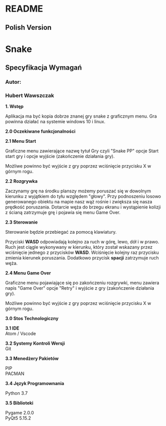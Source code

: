 # README #

## **Polish Version**

# **Snake**

## **Specyfikacja Wymagań**

### **Autor:**

### Hubert Wawszczak

**1. Wstęp**

Aplikacja ma być kopia dobrze znanej gry snake z graficznym menu. Gra powinna działać na systemie windows 10 i linux.

**2.0 Oczekiwane funkcjonalności**

**2.1 Menu Start**

Graficzne menu zawierające nazwę tytuł Gry czyli &quot;Snake PP&quot; opcje Start start gry i opcje wyjście (zakończenie działania gry).

Możliwe powinno być wyjście z gry poprzez wciśnięcie przycisku X w górnym rogu.

**2.2 Rozgrywka**

Zaczynamy grę na środku planszy możemy poruszać się w dowolnym kierunku z wyjątkiem do tyłu względem &quot;głowy&quot;. Przy podnoszeniu losowo generowanego obiektu na mapie nasz wąż rośnie i zwiększa się nasza prędkość poruszania. Dotarcie węża do brzegu ekranu i wystąpienie kolizji z ścianą zatrzymuje grę i pojawia się menu Game Over.

**2.3 Sterowanie**

Sterowanie będzie przebiegać za pomocą klawiatury.

Przyciski **WASD** odpowiadają kolejno za ruch w górę, lewo, dół i w prawo. Ruch jest ciągle wykonywany w kierunku, który został wskazany przez wciśnięcie jednego z przycisków **WASD**. Wciśnięcie kolejny raz przycisku zmienia kierunek poruszania. Dodatkowo przycisk **spacji** zatrzymuje ruch węża.

**2.4 Menu Game Over**

Graficzne menu pojawiające się po zakończeniu rozgrywki, menu zawiera napis &quot;Game Over&quot; opcje &quot;Retry&quot; i wyjście z gry (zakończenie działania gry).

Możliwe powinno być wyjście z gry poprzez wciśnięcie przycisku X w górnym rogu.  
  
**3.0 Stos Technologiczny**  
  
**3.1 IDE**  
Atom / Vscode  
  
**3.2 Systemy Kontroli Wersji**  
Git  
  
**3.3 Menedżery Pakietów**  
  
 PIP  
 PACMAN  
   
**3.4 Język Programownania**  
  
Python 3.7  
   
**3.5 Biblioteki**  
  
Pygame 2.0.0  
PyQt5 5.15.2
